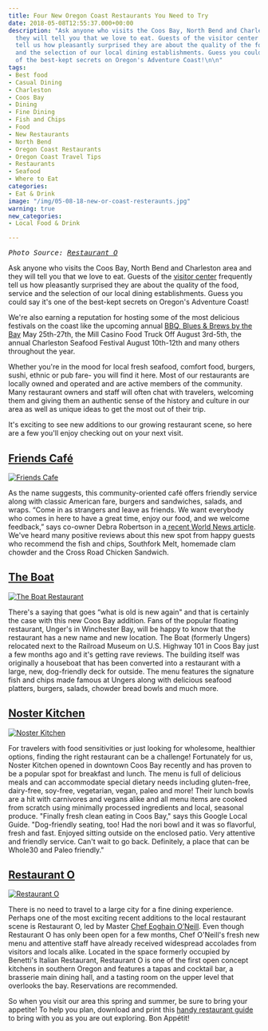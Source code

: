 ```yaml
---
title: Four New Oregon Coast Restaurants You Need to Try
date: 2018-05-08T12:55:37.000+00:00
description: "Ask anyone who visits the Coos Bay, North Bend and Charleston area and
  they will tell you that we love to eat. Guests of the visitor center frequently
  tell us how pleasantly surprised they are about the quality of the food, service
  and the selection of our local dining establishments. Guess you could say it's one
  of the best-kept secrets on Oregon's Adventure Coast!\n\n"
tags:
- Best food
- Casual Dining
- Charleston
- Coos Bay
- Dining
- Fine Dining
- Fish and Chips
- Food
- New Restaurants
- North Bend
- Oregon Coast Restaurants
- Oregon Coast Travel Tips
- Restaurants
- Seafood
- Where to Eat
categories:
- Eat & Drink
image: "/img/05-08-18-new-or-coast-resteraunts.jpg"
warning: true
new_categories:
- Local Food & Drink

---
```

<pre><em>Photo Source: <a href="https://www.facebook.com/RestaurantO/">Restaurant O</a></em></pre>

Ask anyone who visits the Coos Bay, North Bend and Charleston area and they will tell you that we love to eat. Guests of the <a href="/" target="_blank" rel="noopener noreferrer">visitor center</a> frequently tell us how pleasantly surprised they are about the quality of the food, service and the selection of our local dining establishments. Guess you could say it's one of the best-kept secrets on Oregon's Adventure Coast!

We're also earning a reputation for hosting some of the most delicious festivals on the coast like the upcoming annual <a href="/events/" target="_blank" rel="noopener noreferrer">BBQ, Blues & Brews by the Bay</a> May 25th-27th, the Mill Casino Food Truck Off August 3rd-5th, the annual Charleston Seafood Festival August 10th-12th and many others throughout the year.

Whether you're in the mood for local fresh seafood, comfort food, burgers, sushi, ethnic or pub fare- you will find it here. Most of our restaurants are locally owned and operated and are active members of the community. Many restaurant owners and staff will often chat with travelers, welcoming them and giving them an authentic sense of the history and culture in our area as well as unique ideas to get the most out of their trip.

It's exciting to see new additions to our growing restaurant scene, so here are a few you'll enjoy checking out on your next visit.

<a href="https://www.facebook.com/Friends-Cafe-530179044034503/" target="_blank" rel="noopener noreferrer"><h2>Friends Café</h2> ![Friends Cafe](/img/31779137_574170102968730_5601684965226971136_o-674x379.jpg) </a>

As the name suggests, this community-oriented café offers friendly service along with classic American fare, burgers and sandwiches, salads, and wraps. “Come in as strangers and leave as friends. We want everybody who comes in here to have a great time, enjoy our food, and we welcome feedback,” says co-owner Debra Robertson in a<a href="http://theworldlink.com/news/local/business/friends-cafe-to-open-in-eastside-by-the-end-of/article_480369f0-211a-5df0-89fe-e9961fc3f69b.html" target="_blank" rel="noopener noreferrer"> recent World News article</a>. We've heard many positive reviews about this new spot from happy guests who recommend the fish and chips, Southfork Melt, homemade clam chowder and the Cross Road Chicken Sandwich.

<a href="https://www.facebook.com/The-Boat-1658642967582777/" target="_blank" rel="noopener noreferrer"><h2>The Boat</h2> ![The Boat Restaurant](/img/stop-in-for-the-southern-flavors-of-catfish-with-a-cajun-aioli-french-fries-coleslaw-or-rice-pilaf-and-a-pudding-pie-674x899.jpg) </a>

There's a saying that goes “what is old is new again" and that is certainly the case with this new Coos Bay addition. Fans of the popular floating restaurant, Unger's in Winchester Bay, will be happy to know that the restaurant has a new name and new location. The Boat (formerly Ungers) relocated next to the Railroad Museum on U.S. Highway 101 in Coos Bay just a few months ago and it's getting rave reviews. The building itself was originally a houseboat that has been converted into a restaurant with a large, new, dog-friendly deck for outside. The menu features the signature fish and chips made famous at Ungers along with delicious seafood platters, burgers, salads, chowder bread bowls and much more.

<a href="https://nosterkitchen.com/" target="_blank" rel="noopener noreferrer"><h2>Noster Kitchen</h2>

![Noster Kitchen](/img/screenshot-2018-05-08-at-8.52.25-am.png)

</a>

For travelers with food sensitivities or just looking for wholesome, healthier options, finding the right restaurant can be a challenge! Fortunately for us, Noster Kitchen opened in downtown Coos Bay recently and has proven to be a popular spot for breakfast and lunch. The menu is full of delicious meals and can accommodate special dietary needs including gluten-free, dairy-free, soy-free, vegetarian, vegan, paleo and more! Their lunch bowls are a hit with carnivores and vegans alike and all menu items are cooked from scratch using minimally processed ingredients and local, seasonal produce. "Finally fresh clean eating in Coos Bay," says this Google Local Guide. "Dog-friendly seating, too! Had the nori bowl and it was so flavorful, fresh and fast. Enjoyed sitting outside on the enclosed patio. Very attentive and friendly service. Can't wait to go back. Definitely, a place that can be Whole30 and Paleo friendly."

<a href="https://www.facebook.com/RestaurantO/" target="_blank" rel="noopener noreferrer"><h2>Restaurant O</h2>

![Restaurant O](/img/carbonara_d1450-674x505.jpg)

</a>

There is no need to travel to a large city for a fine dining experience. Perhaps one of the most exciting recent additions to the local restaurant scene is Restaurant O, led by Master <a href="http://restauranto.us/masterchef-o-neill" target="_blank" rel="noopener noreferrer">Chef Eoghain O’Neill</a>. Even though Restaurant O has only been open for a few months, Chef O'Neill's fresh new menu and attentive staff have already received widespread accolades from visitors and locals alike. Located in the space formerly occupied by Benetti's Italian Restaurant, Restaurant O is one of the first open concept kitchens in southern Oregon and features a tapas and cocktail bar, a brasserie main dining hall, and a tasting room on the upper level that overlooks the bay. Reservations are recommended.

So when you visit our area this spring and summer, be sure to bring your appetite! To help you plan, download and print this [handy restaurant guide](/img/restaurant-brochure-04-19.pdf) to bring with you as you are out exploring. Bon Appétit!